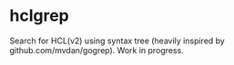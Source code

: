 # hclgrep

Search for HCL(v2) using syntax tree (heavily inspired by github.com/mvdan/gogrep). Work in progress.
